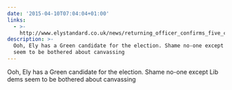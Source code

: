```yaml
---
date: '2015-04-10T07:04:04+01:00'
links:
  - >-
    http://www.elystandard.co.uk/news/returning_officer_confirms_five_candidates_for_se_cambs_election_1_4028805
description: >-
  Ooh, Ely has a Green candidate for the election. Shame no-one except Lib dems
  seem to be bothered about canvassing
---
```

Ooh, Ely has a Green candidate for the election. Shame no-one except Lib dems seem to be bothered about canvassing 
